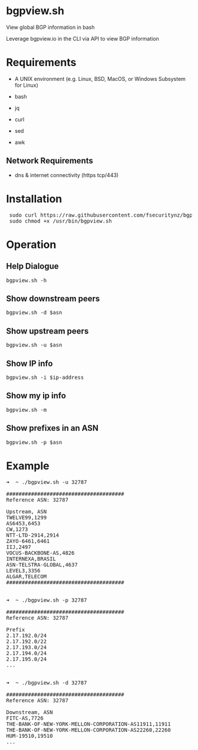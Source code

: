 # bgpview.sh
View global BGP information in bash

Leverage bgpview.io in the CLI via API to view BGP information


# Requirements
- A UNIX environment (e.g. Linux, BSD, MacOS, or Windows Subsystem for Linux)


- bash
- jq
- curl
- sed
- awk

## Network Requirements
- dns & internet connectivity (https tcp/443)

# Installation
 <pre>
 sudo curl https://raw.githubusercontent.com/fsecuritynz/bgpview.sh/main/bgpview.sh >> /usr/bin/bgpview.sh
 sudo chmod +x /usr/bin/bgpview.sh
</pre>


# Operation
## Help Dialogue
<pre>
bgpview.sh -h
</pre>

## Show downstream peers
<pre>
bgpview.sh -d $asn
</pre>

## Show upstream peers
<pre>
bgpview.sh -u $asn
</pre>

## Show IP info
<pre>
bgpview.sh -i $ip-address
</pre>

## Show my ip info
<pre>
bgpview.sh -m
</pre>

## Show prefixes in an ASN
<pre>
bgpview.sh -p $asn
</pre>



# Example
<pre>
➜  ~ ./bgpview.sh -u 32787 

######################################
Reference ASN: 32787

Upstream, ASN
TWELVE99,1299
AS6453,6453
CW,1273
NTT-LTD-2914,2914
ZAYO-6461,6461
IIJ,2497
VOCUS-BACKBONE-AS,4826
INTERNEXA,BRASIL
ASN-TELSTRA-GLOBAL,4637
LEVEL3,3356
ALGAR,TELECOM
######################################


➜  ~ ./bgpview.sh -p 32787

######################################
Reference ASN: 32787

Prefix
2.17.192.0/24
2.17.192.0/22
2.17.193.0/24
2.17.194.0/24
2.17.195.0/24
...


➜  ~ ./bgpview.sh -d 32787

######################################
Reference ASN: 32787

Downstream, ASN
FITC-AS,7726
THE-BANK-OF-NEW-YORK-MELLON-CORPORATION-AS11911,11911
THE-BANK-OF-NEW-YORK-MELLON-CORPORATION-AS22260,22260
HUM-19510,19510
...
</pre>
